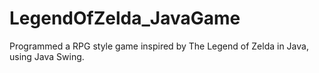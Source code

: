 # LegendOfZelda_JavaGame
Programmed a RPG style game inspired by The Legend of Zelda in Java, using Java Swing. 
